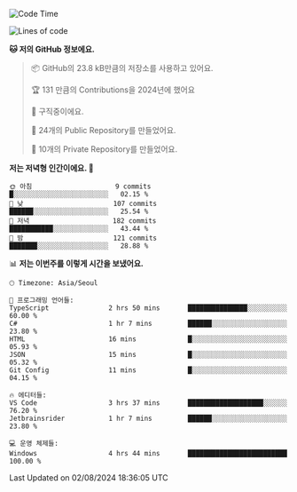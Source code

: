   <!--START_SECTION:waka-->
![Code Time](http://img.shields.io/badge/Code%20Time-743%20hrs%2018%20mins-blue)

![Lines of code](https://img.shields.io/badge/%EC%A0%80%EB%8A%94%20%EC%97%AC%ED%83%9C%EA%B9%8C%EC%A7%80%20-400.0%20thousand%20%EC%A4%84%EC%9D%98%20%EC%BD%94%EB%93%9C%EB%A5%BC%20%EC%9E%91%EC%84%B1%ED%96%88%EC%96%B4%EC%9A%94.-blue)

**🐱 저의 GitHub 정보에요.** 

> 📦 GitHub의 23.8 kB만큼의 저장소를 사용하고 있어요. 
 > 
> 🏆 131 만큼의 Contributions을 2024년에 했어요
 > 
> 💼 구직중이에요.
 > 
> 📜 24개의 Public Repository를 만들었어요. 
 > 
> 🔑 10개의 Private Repository를 만들었어요. 
 > 
**저는 저녁형 인간이에요. 🦉** 

```text
🌞 아침                     9 commits           █░░░░░░░░░░░░░░░░░░░░░░░░   02.15 % 
🌆 낮　                     107 commits         ██████░░░░░░░░░░░░░░░░░░░   25.54 % 
🌃 저녁                     182 commits         ███████████░░░░░░░░░░░░░░   43.44 % 
🌙 밤　                     121 commits         ███████░░░░░░░░░░░░░░░░░░   28.88 % 
```


📊 **저는 이번주를 이렇게 시간을 보냈어요.** 

```text
🕑︎ Timezone: Asia/Seoul

💬 프로그래밍 언어들: 
TypeScript               2 hrs 50 mins       ███████████████░░░░░░░░░░   60.00 % 
C#                       1 hr 7 mins         ██████░░░░░░░░░░░░░░░░░░░   23.80 % 
HTML                     16 mins             █░░░░░░░░░░░░░░░░░░░░░░░░   05.93 % 
JSON                     15 mins             █░░░░░░░░░░░░░░░░░░░░░░░░   05.32 % 
Git Config               11 mins             █░░░░░░░░░░░░░░░░░░░░░░░░   04.15 % 

🔥 에디터들: 
VS Code                  3 hrs 37 mins       ███████████████████░░░░░░   76.20 % 
Jetbrainsrider           1 hr 7 mins         ██████░░░░░░░░░░░░░░░░░░░   23.80 % 

💻 운영 체제들: 
Windows                  4 hrs 44 mins       █████████████████████████   100.00 % 
```


 Last Updated on 02/08/2024 18:36:05 UTC
<!--END_SECTION:waka-->
